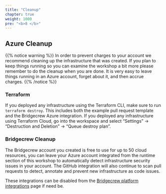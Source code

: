 ```yaml
---
title: "Cleanup"
chapter: true
weight: 1000
pre: "<b>8 </b>"
---
```


## Azure Cleanup

{{% notice warning %}} In order to prevent charges to your account we recommend cleaning up the infrastructure that was created. If you plan to keep things running so you can examine the workshop a bit more please remember to do the cleanup when you are done. It is very easy to leave things running in an Azure account, forget about it, and then accrue charges. {{% /notice %}}

### Terraform

If you deployed any infrastructure using the Terraform CLI, make sure to run `terraform destroy`. This includes both the example pull request template and the Bridgecrew Azure integration.
If you deployed any infrastructure using Terraform Cloud, go into the workspace and select “Settings” -> “Destruction and Deletion” -> “Queue destroy plan”.

### Bridgecrew Cleanup

The Bridgecrew account you created is free to use for up to 50 cloud resources, you can leave your Azure account integrated from the runtime section of this workshop to automatically detect infrastructure security issues in your account. The GitHub integration will also continue to scan pull requests to detect, annotate and prevent new infrastructure as code issues.

These integrations can be disabled from the [Bridgecrew platform integrations](https://www.bridgecrew.cloud/integrations) page if need be.